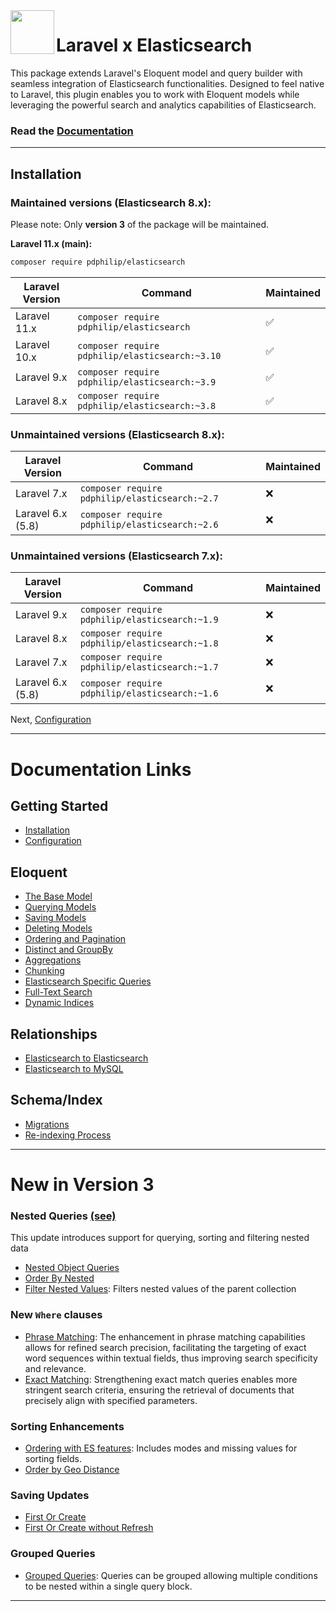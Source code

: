 <img align="left" width="70" height="70" src="https://cdn.snipform.io/pdphilip/elasticsearch/laravel-x-es.png">

# Laravel x Elasticsearch

This package extends Laravel's Eloquent model and query builder with seamless integration of Elasticsearch functionalities. Designed to feel native to Laravel, this plugin enables you to work with Eloquent models while leveraging the
powerful search and analytics capabilities of Elasticsearch.

### Read the [Documentation](https://elasticsearch.pdphilip.com/)

---

## Installation

### Maintained versions (Elasticsearch 8.x):

Please note: Only **version 3** of the package will be maintained.

**Laravel 11.x (main):**

```bash
composer require pdphilip/elasticsearch
```

| Laravel Version | Command                                          | Maintained |
|-----------------|--------------------------------------------------|------------|
| Laravel 11.x    | `composer require pdphilip/elasticsearch `       | ✅          |
| Laravel 10.x    | `composer require pdphilip/elasticsearch:~3.10 ` | ✅          |
| Laravel 9.x     | `composer require pdphilip/elasticsearch:~3.9`   | ✅          |
| Laravel 8.x     | `composer require pdphilip/elasticsearch:~3.8`   | ✅          |

### Unmaintained versions (Elasticsearch 8.x):

| Laravel Version   | Command                                        | Maintained |
|-------------------|------------------------------------------------|------------|
| Laravel 7.x       | `composer require pdphilip/elasticsearch:~2.7` | ❌          |
| Laravel 6.x (5.8) | `composer require pdphilip/elasticsearch:~2.6` | ❌          |

### Unmaintained versions (Elasticsearch 7.x):

| Laravel Version   | Command                                        | Maintained |
|-------------------|------------------------------------------------|------------|
| Laravel 9.x       | `composer require pdphilip/elasticsearch:~1.9` | ❌          |
| Laravel 8.x       | `composer require pdphilip/elasticsearch:~1.8` | ❌          |
| Laravel 7.x       | `composer require pdphilip/elasticsearch:~1.7` | ❌          |
| Laravel 6.x (5.8) | `composer require pdphilip/elasticsearch:~1.6` | ❌          |

Next, [Configuration](https://elasticsearch.pdphilip.com/#configuration)

---

# Documentation Links

## Getting Started

- [Installation](https://elasticsearch.pdphilip.com/#installation)
- [Configuration](https://elasticsearch.pdphilip.com/#configuration)

## Eloquent

- [The Base Model](https://elasticsearch.pdphilip.com/the-base-model)
- [Querying Models](https://elasticsearch.pdphilip.com/querying-models)
- [Saving Models](https://elasticsearch.pdphilip.com/saving-models)
- [Deleting Models](https://elasticsearch.pdphilip.com/deleting-models)
- [Ordering and Pagination](https://elasticsearch.pdphilip.com/ordering-and-pagination)
- [Distinct and GroupBy](https://elasticsearch.pdphilip.com/distinct)
- [Aggregations](https://elasticsearch.pdphilip.com/aggregations)
- [Chunking](https://elasticsearch.pdphilip.com/chunking)
- [Elasticsearch Specific Queries](https://elasticsearch.pdphilip.com/es-specific)
- [Full-Text Search](https://elasticsearch.pdphilip.com/full-text-search)
- [Dynamic Indices](https://elasticsearch.pdphilip.com/dynamic-indices)

## Relationships

- [Elasticsearch to Elasticsearch](https://elasticsearch.pdphilip.com/es-es)
- [Elasticsearch to MySQL](https://elasticsearch.pdphilip.com/es-mysql)

## Schema/Index

- [Migrations](https://elasticsearch.pdphilip.com/migrations)
- [Re-indexing Process](https://elasticsearch.pdphilip.com/re-indexing)

---

# New in Version 3

### Nested Queries [(see)](https://elasticsearch.pdphilip.com/nested-queries)

This update introduces support for querying, sorting and filtering nested data

- [Nested Object Queries](https://elasticsearch.pdphilip.com/nested-queries#where-nested-object)
- [Order By Nested](https://elasticsearch.pdphilip.com/nested-queries#order-by-nested-field)
- [Filter Nested Values](https://elasticsearch.pdphilip.com/nested-queries#filtering-nested-values): Filters nested values of the parent collection

### New `Where` clauses

- [Phrase Matching](https://elasticsearch.pdphilip.com/es-specific#where-phrase): The enhancement in phrase matching capabilities allows for refined search precision, facilitating the targeting of exact word sequences within textual
  fields, thus improving search specificity
  and relevance.
- [Exact Matching](https://elasticsearch.pdphilip.com/es-specific#where-exact): Strengthening exact match queries enables more stringent search criteria, ensuring the retrieval of documents that precisely align with specified parameters.

### Sorting Enhancements

- [Ordering with ES features](https://elasticsearch.pdphilip.com/ordering-and-pagination#extending-ordering-for-elasticsearch-features): Includes modes and missing values for sorting fields.
- [Order by Geo Distance](https://elasticsearch.pdphilip.com/ordering-and-pagination#order-by-geo-distance)

### Saving Updates

- [First Or Create](https://elasticsearch.pdphilip.com/saving-models#first-or-create)
- [First Or Create without Refresh](https://elasticsearch.pdphilip.com/saving-models#first-or-create-without-refresh)

### Grouped Queries

- [Grouped Queries](https://elasticsearch.pdphilip.com/querying-models#grouped-queries): Queries can be grouped allowing multiple conditions to be nested within a single query block.

---